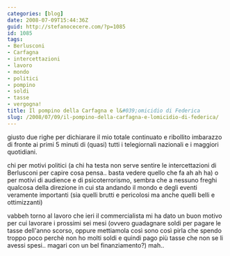 ```yaml
---
categories: [blog]
date: 2008-07-09T15:44:36Z
guid: http://stefanocecere.com/?p=1085
id: 1085
tags:
- Berlusconi
- Carfagna
- intercettazioni
- lavoro
- mondo
- politici
- pompino
- soldi
- tasse
- vergogna!
title: Il pompino della Carfagna e l&#039;omicidio di Federica
slug: /2008/07/09/il-pompino-della-carfagna-e-lomicidio-di-federica/
---
```


giusto due righe per dichiarare il mio totale continuato e ribollito imbarazzo di fronte ai primi 5 minuti di (quasi) tutti i telegiornali nazionali e i maggiori quotidiani.

chi per motivi politici (a chi ha testa non serve sentire le intercettazioni di Berlusconi per capire cosa pensa.. basta vedere quello che fa ah ah ha) o per motivi di audience e di psicoterrorismo, sembra che a nessuno freghi qualcosa della direzione in cui sta andando il mondo e degli eventi veramente importanti (sia quelli brutti e pericolosi ma anche quelli belli e ottimizzanti)

vabbeh torno al lavoro che ieri il commercialista mi ha dato un buon motivo per cui lavorare i prossimi sei mesi (ovvero guadagnare soldi per pagare le tasse dell'anno scorso, oppure mettiamola così sono così pirla che spendo troppo poco perchè non ho molti soldi e quindi pago più tasse che non se li avessi spesi.. magari con un bel finanziamento?) mah..